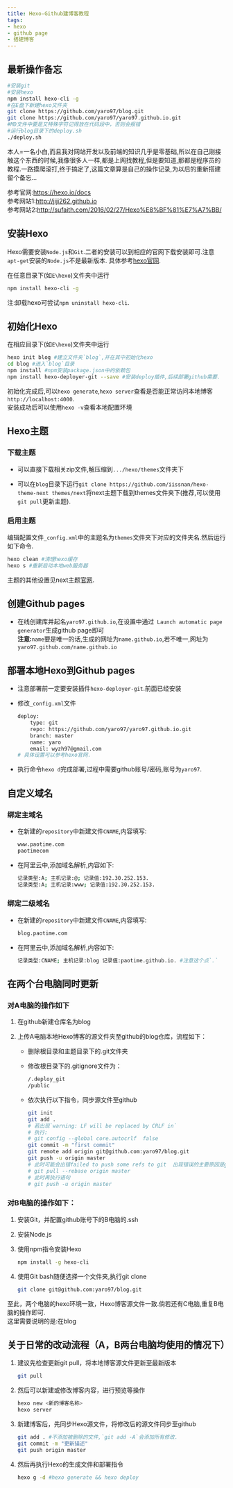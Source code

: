 ```yaml
---
title: Hexo-Github建博客教程
tags:
- hexo
- github page
- 搭建博客
---
```


## 最新操作备忘

```sh
#安装git
#安装hexo
npm install hexo-cli -g 
#在E盘下新建hexo文件夹
git clone https://github.com/yaro97/blog.git
git clone https://github.com/yaro97/yaro97.github.io.git
#MD文件中要是又特殊字符记得放在代码段中，否则会报错
#运行blog目录下的deploy.sh
./deploy.sh
```

本人=一名小白,而且我对网站开发以及前端的知识几乎是零基础,所以在自己刚接触这个东西的时候,我像很多人一样,都是上网找教程,但是要知道,那都是程序员的教程.一路摸爬滚打,终于搞定了,这篇文章算是自己的操作记录,为以后的重新搭建留个备忘...

参考官网:https://hexo.io/docs  
参考网站1:http://jiji262.github.io  
参考网站2:http://sufaith.com/2016/02/27/Hexo%E8%BF%81%E7%A7%BB/

## 安装Hexo

Hexo需要安装`Node.js`和`Git`.二者的安装可以到相应的官网下载安装即可.注意`apt-get`安装的`Node.js`不是最新版本. 具体参考[hexo官网](https://hexo.io/docs  ).  

在任意目录下(如`E\hexo`)文件夹中运行

```bash
npm install hexo-cli -g 
```

注:卸载hexo可尝试`npm uninstall hexo-cli`.

## 初始化Hexo

在相应目录下(如`E\hexo`)文件夹中运行

```bash
hexo init blog #建立文件夹`blog`,并在其中初始化hexo
cd blog #进入`blog`目录
npm install #npm安装package.json中的依赖包
npm install hexo-deployer-git --save #安装deploy插件,后续部署github需要.
```

<!--more-->

初始化完成后,可以`hexo generate`,`hexo server`查看是否能正常访问本地博客`http://localhost:4000`.  
安装成功后可以使用`hexo -v`查看本地配置环境

## Hexo主题

### 下载主题

- 可以直接下载相关zip文件,解压缩到`.../hexo/themes`文件夹下

- 可以在`blog`目录下运行`git clone https://github.com/iissnan/hexo-theme-next themes/next`将next主题下载到themes文件夹下(推荐,可以使用`git pull`更新主题).

### 启用主题

编辑配置文件`_config.xml`中的主题名为`themes`文件夹下对应的文件夹名.然后运行如下命令.

```bash
hexo clean #清理hexo缓存
hexo s #重新启动本地web服务器
```

主题的其他设置见next主题[官网](http://theme-next.iissnan.com/).

## 创建Github pages

- 在线创建库并起名`yaro97.github.io`,在设置中通过` Launch automatic page generator`生成github page即可  
**注意:**`name`要是唯一的话,生成的网址为`name.github.io`,若不唯一,网址为`yaro97.github.com/name.github.io`

## 部署本地Hexo到Github pages

- 注意部署前一定要安装插件`hexo-deployer-git`.前面已经安装

- 修改`_config.xml`文件

    ```bash
    deploy:
        type: git
        repo: https://github.com/yaro97/yaro97.github.io.git
        branch: master
        name: yaro
        email: wyzh97@gmail.com
    # 具体设置可以参考hexo官网.
    ```

- 执行命令`hexo d`完成部署,过程中需要github账号/密码,账号为`yaro97`.

## 自定义域名

### 绑定主域名

- 在新建的`repository`中新建文件`CNAME`,内容填写:
    
    ```bash
    www.paotime.com
    paotimecom
    ```

- 在阿里云中,添加域名解析,内容如下:

    ```bash
    记录类型:A; 主机记录:@; 记录值:192.30.252.153.
    记录类型:A; 主机记录:www; 记录值:192.30.252.153.
    ```

### 绑定二级域名

- 在新建的`repository`中新建文件`CNAME`,内容填写:

    ```bash
    blog.paotime.com
    ```

- 在阿里云中,添加域名解析,内容如下:

    ```bash
    记录类型:CNAME; 主机记录:blog 记录值:paotime.github.io. #注意这个点`.`
    ```

## 在两个台电脑同时更新

### 对A电脑的操作如下

1. 在github新建仓库名为blog
2. 上传A电脑本地Hexo博客的源文件夹至github的blog仓库，流程如下：

    - 删除根目录和主题目录下的.git文件夹
    - 修改根目录下的.gitignore文件为：

        ```bash
        /.deploy_git
        /public
        ```

    - 依次执行以下指令，同步源文件至github

        ```bash
        git init 
        git add .
        # 若出现`warning: LF will be replaced by CRLF in`
        # 执行:
        # git config --global core.autocrlf  false
        git commit -m "first commit"
        git remote add origin git@github.com:yaro97/blog.git
        git push -u origin master
        # 此时可能会出错failed to push some refs to git  出现错误的主要原因是github中的README.md文件不在本地代码目录中，可以通过如下命令进行代码合并
        # git pull --rebase origin master
        # 此时再执行语句 
        # git push -u origin master
        ```

### 对B电脑的操作如下：

1. 安装Git，并配置github账号下的B电脑的.ssh
2. 安装Node.js
3. 使用npm指令安装Hexo  

    ```bash
    npm install -g hexo-cli
    ```

4. 使用Git bash随便选择一个文件夹,执行git clone

    ```bash
    git clone git@github.com:yaro97/blog.git
    ```

至此，两个电脑的hexo环境一致，Hexo博客源文件一致.倘若还有C电脑,重复B电脑的操作即可.  
这里需要说明的是:在blog

## 关于日常的改动流程（A，B两台电脑均使用的情况下）

1. 建议先检查更新git pull，将本地博客源文件更新至最新版本

    ```bash
    git pull
    ```

2. 然后可以新建或修改博客内容，进行预览等操作

    ```bash
    hexo new <新的博客名称>
    hexo server
    ```

3. 新建博客后，先同步Hexo源文件，将修改后的源文件同步至github

    ```bash
    git add . #不添加被删除的文件,`git add -A`会添加所有修改.
    git commit -m "更新描述"
    git push origin master
    ```

4. 然后再执行Hexo的生成文件和部署指令

    ```bash
    hexo g -d #hexo generate && hexo deploy
    ```